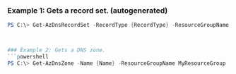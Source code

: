 
### Example 1: Gets a record set. (autogenerated)
```powershell
PS C:\> Get-AzDnsRecordSet -RecordType {RecordType} -ResourceGroupName MyResourceGroup -ZoneName {ZoneName}



### Example 2: Gets a DNS zone.
```powershell
PS C:\> Get-AzDnsZone -Name {Name} -ResourceGroupName MyResourceGroup


